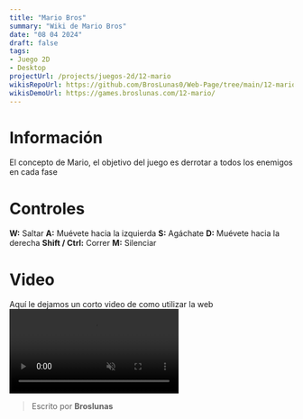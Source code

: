 ```yaml
---
title: "Mario Bros"
summary: "Wiki de Mario Bros"
date: "08 04 2024"
draft: false
tags:
- Juego 2D
- Desktop
projectUrl: /projects/juegos-2d/12-mario
wikisRepoUrl: https://github.com/BrosLunas0/Web-Page/tree/main/12-mario/
wikisDemoUrl: https://games.broslunas.com/12-mario/
---
```

# Información
El concepto de Mario, el objetivo del juego es derrotar a todos los enemigos en cada fase

# Controles
<b>W:</b> Saltar
<b>A:</b> Muévete hacia la izquierda
<b>S:</b> Agáchate
<b>D:</b> Muévete hacia la derecha
<b>Shift / Ctrl:</b> Correr
<b>M:</b> Silenciar

# Video
Aquí le dejamos un corto video de como utilizar la web
<video class="container video" controls muted>
    <source src="https://assets.broslunas.com/gameplay/mario.mp4" type="video/mp4">
</video>

> Escrito por **Broslunas**
